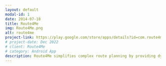 ```yaml
---
layout: default
modal-id: 1
date: 2014-07-18
title: Route4Me
img: Route4Me.png
alt: route4me
project-link: https://play.google.com/store/apps/details?id=com.route4me.routeoptimizer
# project-date: Dec 2022
# client: Route4Me
# category: Android App
description: Route4Me simplifies complex route planning by providing dynamic optimization, real-time tracking, and advanced analytics helping you save time and money for your delivery and logistics operations. Plan, optimize, and navigate the most efficient routes with ease, all in one intuitive platform. It also supports different screen sizes.
---
```

